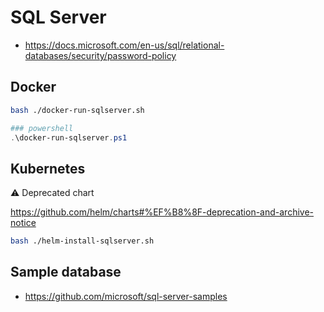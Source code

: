 # SQL Server

- https://docs.microsoft.com/en-us/sql/relational-databases/security/password-policy

## Docker

```bash
bash ./docker-run-sqlserver.sh
```

```powershell
### powershell
.\docker-run-sqlserver.ps1
```

## Kubernetes

⚠️ Deprecated chart

https://github.com/helm/charts#%EF%B8%8F-deprecation-and-archive-notice

```bash
bash ./helm-install-sqlserver.sh
```

## Sample database

- https://github.com/microsoft/sql-server-samples
